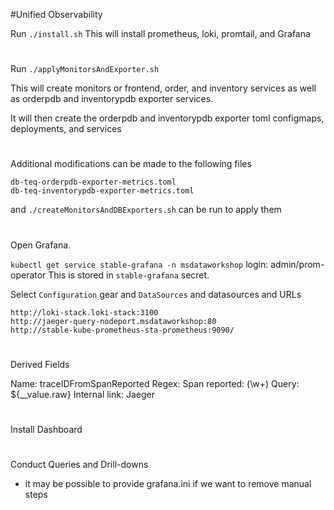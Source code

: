 #Unified Observability

Run `./install.sh` 
 This will install prometheus, loki, promtail, and Grafana
#
Run `./applyMonitorsAndExporter.sh`
 
 This will create monitors or frontend, order, and inventory services as well as orderpdb and inventorypdb exporter services.
 
 It will then create the orderpdb and inventorypdb exporter toml configmaps, deployments, and services
#
Additional modifications can be made to the following files

    db-teq-orderpdb-exporter-metrics.toml
    db-teq-inventorypdb-exporter-metrics.toml
 and `./createMonitorsAndDBExporters.sh` can be run  to apply them
    
#

Open Grafana. 

`kubectl get service stable-grafana -n msdataworkshop`
 login: admin/prom-operator
This is stored in `stable-grafana` secret.

Select `Configuration` gear and `DataSources` and datasources and URLs

    http://loki-stack.loki-stack:3100
    http://jaeger-query-nodeport.msdataworkshop:80
    http://stable-kube-prometheus-sta-prometheus:9090/
    
#
Derived Fields

Name: traceIDFromSpanReported
Regex: Span reported: (\w+)
Query: ${__value.raw}
Internal link: Jaeger

#
Install Dashboard

#
Conduct Queries and Drill-downs




* it may be possible to provide grafana.ini if we want to remove manual steps
